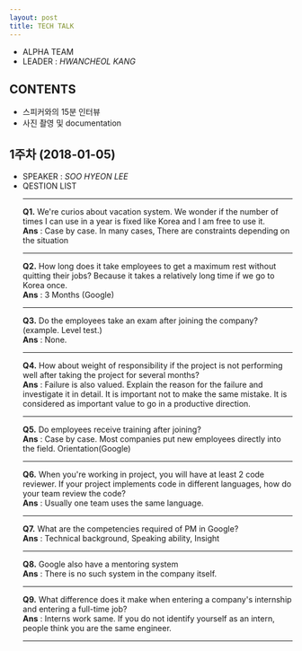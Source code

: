 ```yaml
---
layout: post
title: TECH TALK
---
```


- ALPHA TEAM
- LEADER : *HWANCHEOL KANG*

## CONTENTS
 - 스피커와의 15분 인터뷰 
 - 사진 촬영 및 documentation

## 1주차 (2018-01-05)
- SPEAKER : *SOO HYEON LEE* 
- QESTION LIST <br><hr/>
**Q1.** We're curios about vacation system. We wonder if the number of times I can use in a year is fixed like Korea and I am free to use it.  <br> 
**Ans** : Case by case. In many cases, There are constraints depending on the situation <br><hr/>
**Q2.** How long does it take employees to get a maximum rest without quitting their jobs? Because it takes a relatively long time if we go to Korea once. <br>
**Ans** : 3 Months (Google) <br><hr/>
**Q3.** Do the employees take an exam after joining the company?
(example. Level test.)<br>
**Ans** : None. <br><hr/>
**Q4.** How about weight of responsibility if the project is not performing well after taking the project for several months?<br>
**Ans** : Failure is also valued. Explain the reason for the failure and investigate it in detail. It is important not to make the same mistake. It is considered as important value to go in a productive direction.<br><hr/>
**Q5.** Do employees receive training after joining? <br>
**Ans** : Case by case. Most companies put new employees directly into the field. Orientation(Google)<br><hr/>
**Q6.** When you're working in project, you will have at least 2 code reviewer. If your project implements code in different languages, how do your team review the code?<br>
**Ans** : Usually one team uses the same language.<br><hr/>
**Q7.** What are the competencies required of PM in Google?<br>
**Ans** : Technical background, Speaking ability, Insight <br><hr/>
**Q8.** Google also have a mentoring system<br>
**Ans** : There is no such system in the company itself.<br><hr/>
**Q9.** What difference does it make when entering a company's internship and entering a full-time job?<br>
**Ans** : Interns work same. If you do not identify yourself as an intern, people think you are the same engineer.<br><hr/>


